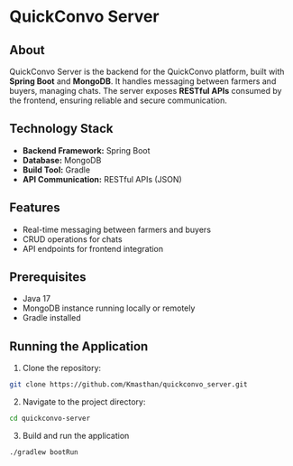 # QuickConvo Server

## About
QuickConvo Server is the backend for the QuickConvo platform, built with **Spring Boot** and **MongoDB**. It handles messaging between farmers and buyers, managing chats. The server exposes **RESTful APIs** consumed by the frontend, ensuring reliable and secure communication.

## Technology Stack
- **Backend Framework:** Spring Boot
- **Database:** MongoDB
- **Build Tool:** Gradle
- **API Communication:** RESTful APIs (JSON)

## Features
- Real-time messaging between farmers and buyers
- CRUD operations for chats
- API endpoints for frontend integration

## Prerequisites
- Java 17
- MongoDB instance running locally or remotely
- Gradle installed

## Running the Application
1. Clone the repository:
```bash
git clone https://github.com/Kmasthan/quickconvo_server.git
```
2. Navigate to the project directory:
```bash
cd quickconvo-server
```
3. Build and run the application
```bash
./gradlew bootRun
```
